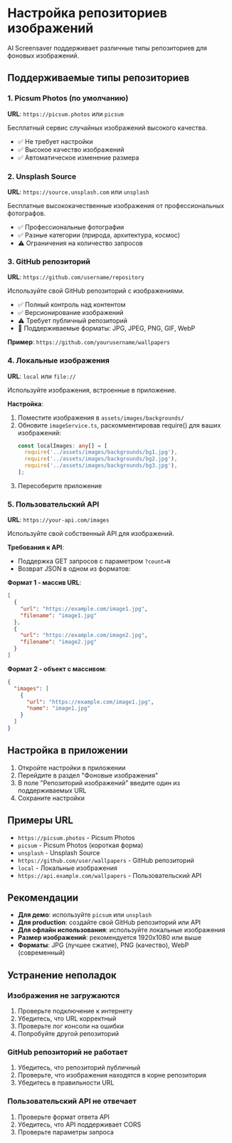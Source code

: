 # Настройка репозиториев изображений

AI Screensaver поддерживает различные типы репозиториев для фоновых изображений.

## Поддерживаемые типы репозиториев

### 1. Picsum Photos (по умолчанию)
**URL**: `https://picsum.photos` или `picsum`

Бесплатный сервис случайных изображений высокого качества.
- ✅ Не требует настройки
- ✅ Высокое качество изображений
- ✅ Автоматическое изменение размера

### 2. Unsplash Source
**URL**: `https://source.unsplash.com` или `unsplash`

Бесплатные высококачественные изображения от профессиональных фотографов.
- ✅ Профессиональные фотографии
- ✅ Разные категории (природа, архитектура, космос)
- ⚠️ Ограничения на количество запросов

### 3. GitHub репозиторий
**URL**: `https://github.com/username/repository`

Используйте свой GitHub репозиторий с изображениями.
- ✅ Полный контроль над контентом
- ✅ Версионирование изображений
- ⚠️ Требует публичный репозиторий
- 📝 Поддерживаемые форматы: JPG, JPEG, PNG, GIF, WebP

**Пример**: `https://github.com/yourusername/wallpapers`

### 4. Локальные изображения
**URL**: `local` или `file://`

Используйте изображения, встроенные в приложение.

**Настройка**:
1. Поместите изображения в `assets/images/backgrounds/`
2. Обновите `imageService.ts`, раскомментировав require() для ваших изображений:
   ```typescript
   const localImages: any[] = [
     require('../assets/images/backgrounds/bg1.jpg'),
     require('../assets/images/backgrounds/bg2.jpg'),
     require('../assets/images/backgrounds/bg3.jpg'),
   ];
   ```
3. Пересоберите приложение

### 5. Пользовательский API
**URL**: `https://your-api.com/images`

Используйте свой собственный API для изображений.

**Требования к API**:
- Поддержка GET запросов с параметром `?count=N`
- Возврат JSON в одном из форматов:

**Формат 1 - массив URL**:
```json
[
  {
    "url": "https://example.com/image1.jpg",
    "filename": "image1.jpg"
  },
  {
    "url": "https://example.com/image2.jpg", 
    "filename": "image2.jpg"
  }
]
```

**Формат 2 - объект с массивом**:
```json
{
  "images": [
    {
      "url": "https://example.com/image1.jpg",
      "name": "image1.jpg"
    }
  ]
}
```

## Настройка в приложении

1. Откройте настройки в приложении
2. Перейдите в раздел "Фоновые изображения"
3. В поле "Репозиторий изображений" введите один из поддерживаемых URL
4. Сохраните настройки

## Примеры URL

- `https://picsum.photos` - Picsum Photos
- `picsum` - Picsum Photos (короткая форма)
- `unsplash` - Unsplash Source
- `https://github.com/user/wallpapers` - GitHub репозиторий
- `local` - Локальные изображения
- `https://api.example.com/wallpapers` - Пользовательский API

## Рекомендации

- **Для демо**: используйте `picsum` или `unsplash`
- **Для production**: создайте свой GitHub репозиторий или API
- **Для офлайн использования**: используйте локальные изображения
- **Размер изображений**: рекомендуется 1920x1080 или выше
- **Форматы**: JPG (лучшее сжатие), PNG (качество), WebP (современный)

## Устранение неполадок

### Изображения не загружаются
1. Проверьте подключение к интернету
2. Убедитесь, что URL корректный
3. Проверьте лог консоли на ошибки
4. Попробуйте другой репозиторий

### GitHub репозиторий не работает
1. Убедитесь, что репозиторий публичный
2. Проверьте, что изображения находятся в корне репозитория
3. Убедитесь в правильности URL

### Пользовательский API не отвечает
1. Проверьте формат ответа API
2. Убедитесь, что API поддерживает CORS
3. Проверьте параметры запроса
